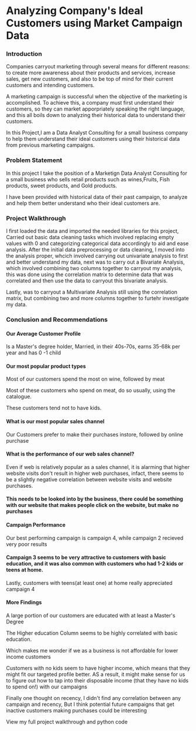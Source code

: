 # Analyzing Company's Ideal Customers using Market Campaign Data

### Introduction 

Companies carryout marketing through several means for different reasons: to create more awareness  about their products and services, increase sales, get new customers, and also to be top of mind for their current customers and intending customers.

A marketing campaign is successful when the objective of the marketing is accomplished. To achieve this, a company must first understand their customers, so they can market apporpriately speaking the right language, and this all boils down to analyzing their historical data to understand their customers.

In this Project,I am a Data Analyst Consulting for a small business company to help them understand their ideal customers using their historical data from previous marketing campaigns.

### Problem Statement

In this project I take the position of a Marketign Data Analyst Consulting for a small business who sells retail products such as wines,Fruits, Fish products, sweet products, and Gold products. 

I have been provided with historical data of their past campaign, to analyze and help them better understand who their ideal customers are.

### Project Walkthrough
I first loaded the data and imported the needed libraries for this project, Carried out basic data cleaning tasks which involved replacing empty values with 0 and categorizing categorical data accordingly to aid and ease analysis.
After the initial data preprocessing or data cleaning, I moved into the analysis proper, whcich involved carrying out univariate analysis to first and better understand my data, next was to carry out a Bivariate Analysis, which involved combining two columns together to carryout my analysis, this was done using the correlation matrix to determine data that was correlated and then use the data to carryout this bivariate analysis.

Lastly, was to carryout a Multivariate Analysis still using the correlation matrix, but combining two and more columns together to furtehr investigate my data.

### Conclusion and Recommendations

#### Our Average Customer Profile
Is a Master's degree holder, Married, in their 40s-70s, earns 35-68k per year and has 0 -1 child

#### Our most popular product types
Most of our customers spend the most on wine, followed by meat

Most of these customers who spend on meat, do so usually, using the catalogue.

These customers tend not to have kids.

#### What is our most popular sales channel
Our Customers prefer to make their purchases instore, followed by online purchase

#### What is the performance of our web sales channel?
Even if web is relatively popular as a sales channel, it is alarming that higher website visits don't result in higher web purchases, infact, there seems to be a slightly negative correlation between website visits and website purchases.

#### This needs to be looked into by the business, there could be something with our website that makes people click on the website, but make no purchases

#### Campaign Performance
Our best performing campaign is campaign 4, while campaign 2 recieved very poor results

#### Campaign 3 seems to be very attractive to customers with basic education, and it was also common with customers who had 1-2 kids or teens at home.

Lastly, customers with teens(at least one) at home really appreciated campaign 4

#### More Findings
A large portion of our customers are educated with at least a Master's Degree

The Higher education Column seems to be highly correlated with basic education.

Which makes me wonder if we as a business is not affordable for lower income customers

Customers with no kids seem to have higher income, which means that they might fit our targeted profile better. AS a result, it might make sense for us to figure out how to tap into their disposable income (that they have no kids to spend on!) with our campaigns

Finally one thought on recency, I didn't find any correlation between any campaign and recency, But I think potential future campaigns that get inactive customers making purchases could be interesting

View my full project walkthrough and python code
